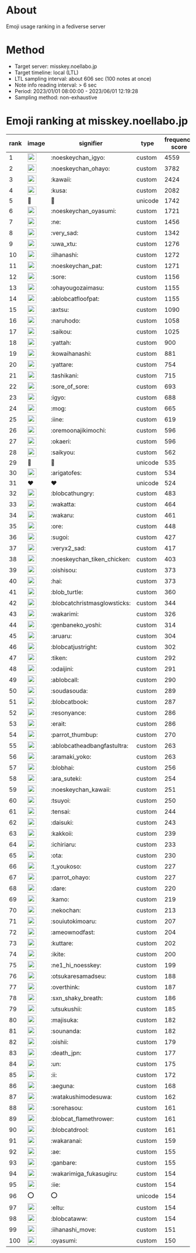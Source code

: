 # About
Emoji usage ranking in a fediverse server

# Method
- Target server: misskey.noellabo.jp
- Target timeline: local (LTL)
- LTL sampling interval: about 606 sec (100 notes at once)
- Note info reading interval: > 6 sec
- Period: 2023/01/01 08:00:00 - 2023/06/01 12:19:28 
- Sampling method: non-exhaustive

# Emoji ranking at misskey.noellabo.jp

|rank|image|signifier|type|frequency score|
|----|----|----|----|----|
|1|<img height="24" src="https://misskey.noellabo.jp/emoji/noeskeychan_igyo.webp">|:noeskeychan_igyo:|custom|4559|
|2|<img height="24" src="https://misskey.noellabo.jp/emoji/noeskeychan_ohayo.webp">|:noeskeychan_ohayo:|custom|3782|
|3|<img height="24" src="https://misskey.noellabo.jp/emoji/kawaii.webp">|:kawaii:|custom|2424|
|4|<img height="24" src="https://misskey.noellabo.jp/emoji/kusa.webp">|:kusa:|custom|2082|
|5|🎉|🎉|unicode|1742|
|6|<img height="24" src="https://misskey.noellabo.jp/emoji/noeskeychan_oyasumi.webp">|:noeskeychan_oyasumi:|custom|1721|
|7|<img height="24" src="https://misskey.noellabo.jp/emoji/ne.webp">|:ne:|custom|1456|
|8|<img height="24" src="https://misskey.noellabo.jp/emoji/very_sad.webp">|:very_sad:|custom|1342|
|9|<img height="24" src="https://misskey.noellabo.jp/emoji/uwa_xtu.webp">|:uwa_xtu:|custom|1276|
|10|<img height="24" src="https://misskey.noellabo.jp/emoji/iihanashi.webp">|:iihanashi:|custom|1272|
|11|<img height="24" src="https://misskey.noellabo.jp/emoji/noeskeychan_pat.webp">|:noeskeychan_pat:|custom|1271|
|12|<img height="24" src="https://misskey.noellabo.jp/emoji/sore.webp">|:sore:|custom|1156|
|13|<img height="24" src="https://misskey.noellabo.jp/emoji/ohayougozaimasu.webp">|:ohayougozaimasu:|custom|1155|
|14|<img height="24" src="https://misskey.noellabo.jp/emoji/ablobcatfloofpat.webp">|:ablobcatfloofpat:|custom|1155|
|15|<img height="24" src="https://misskey.noellabo.jp/emoji/axtsu.webp">|:axtsu:|custom|1090|
|16|<img height="24" src="https://misskey.noellabo.jp/emoji/naruhodo.webp">|:naruhodo:|custom|1058|
|17|<img height="24" src="https://misskey.noellabo.jp/emoji/saikou.webp">|:saikou:|custom|1025|
|18|<img height="24" src="https://misskey.noellabo.jp/emoji/yattah.webp">|:yattah:|custom|900|
|19|<img height="24" src="https://misskey.noellabo.jp/emoji/kowaihanashi.webp">|:kowaihanashi:|custom|881|
|20|<img height="24" src="https://misskey.noellabo.jp/emoji/yattare.webp">|:yattare:|custom|754|
|21|<img height="24" src="https://misskey.noellabo.jp/emoji/tashikani.webp">|:tashikani:|custom|715|
|22|<img height="24" src="https://misskey.noellabo.jp/emoji/sore_of_sore.webp">|:sore_of_sore:|custom|693|
|23|<img height="24" src="https://misskey.noellabo.jp/emoji/igyo.webp">|:igyo:|custom|688|
|24|<img height="24" src="https://misskey.noellabo.jp/emoji/mog.webp">|:mog:|custom|665|
|25|<img height="24" src="https://misskey.noellabo.jp/emoji/iine.webp">|:iine:|custom|619|
|26|<img height="24" src="https://misskey.noellabo.jp/emoji/oremoonajikimochi.webp">|:oremoonajikimochi:|custom|596|
|27|<img height="24" src="https://misskey.noellabo.jp/emoji/okaeri.webp">|:okaeri:|custom|596|
|28|<img height="24" src="https://misskey.noellabo.jp/emoji/saikyou.webp">|:saikyou:|custom|562|
|29|🍗|🍗|unicode|535|
|30|<img height="24" src="https://misskey.noellabo.jp/emoji/arigatofes.webp">|:arigatofes:|custom|534|
|31|❤|❤|unicode|524|
|32|<img height="24" src="https://misskey.noellabo.jp/emoji/blobcathungry.webp">|:blobcathungry:|custom|483|
|33|<img height="24" src="https://misskey.noellabo.jp/emoji/wakatta.webp">|:wakatta:|custom|464|
|34|<img height="24" src="https://misskey.noellabo.jp/emoji/wakaru.webp">|:wakaru:|custom|461|
|35|<img height="24" src="https://misskey.noellabo.jp/emoji/ore.webp">|:ore:|custom|448|
|36|<img height="24" src="https://misskey.noellabo.jp/emoji/sugoi.webp">|:sugoi:|custom|427|
|37|<img height="24" src="https://misskey.noellabo.jp/emoji/veryx2_sad.webp">|:veryx2_sad:|custom|417|
|38|<img height="24" src="https://misskey.noellabo.jp/emoji/noeskeychan_tiken_chicken.webp">|:noeskeychan_tiken_chicken:|custom|403|
|39|<img height="24" src="https://misskey.noellabo.jp/emoji/oishisou.webp">|:oishisou:|custom|373|
|40|<img height="24" src="https://misskey.noellabo.jp/emoji/hai.webp">|:hai:|custom|373|
|41|<img height="24" src="https://misskey.noellabo.jp/emoji/blob_turtle.webp">|:blob_turtle:|custom|360|
|42|<img height="24" src="https://misskey.noellabo.jp/emoji/blobcatchristmasglowsticks.webp">|:blobcatchristmasglowsticks:|custom|344|
|43|<img height="24" src="https://misskey.noellabo.jp/emoji/wakarimi.webp">|:wakarimi:|custom|326|
|44|<img height="24" src="https://misskey.noellabo.jp/emoji/genbaneko_yoshi.webp">|:genbaneko_yoshi:|custom|314|
|45|<img height="24" src="https://misskey.noellabo.jp/emoji/aruaru.webp">|:aruaru:|custom|304|
|46|<img height="24" src="https://misskey.noellabo.jp/emoji/blobcatjustright.webp">|:blobcatjustright:|custom|302|
|47|<img height="24" src="https://misskey.noellabo.jp/emoji/tiken.webp">|:tiken:|custom|292|
|48|<img height="24" src="https://misskey.noellabo.jp/emoji/odaijini.webp">|:odaijini:|custom|291|
|49|<img height="24" src="https://misskey.noellabo.jp/emoji/ablobcall.webp">|:ablobcall:|custom|290|
|50|<img height="24" src="https://misskey.noellabo.jp/emoji/soudasouda.webp">|:soudasouda:|custom|289|
|51|<img height="24" src="https://misskey.noellabo.jp/emoji/blobcatbook.webp">|:blobcatbook:|custom|287|
|52|<img height="24" src="https://misskey.noellabo.jp/emoji/resonyance.webp">|:resonyance:|custom|286|
|53|<img height="24" src="https://misskey.noellabo.jp/emoji/erait.webp">|:erait:|custom|286|
|54|<img height="24" src="https://misskey.noellabo.jp/emoji/parrot_thumbup.webp">|:parrot_thumbup:|custom|270|
|55|<img height="24" src="https://misskey.noellabo.jp/emoji/ablobcatheadbangfastultra.webp">|:ablobcatheadbangfastultra:|custom|263|
|56|<img height="24" src="https://misskey.noellabo.jp/emoji/aramaki_yoko.webp">|:aramaki_yoko:|custom|263|
|57|<img height="24" src="https://misskey.noellabo.jp/emoji/blobhai.webp">|:blobhai:|custom|256|
|58|<img height="24" src="https://misskey.noellabo.jp/emoji/ara_suteki.webp">|:ara_suteki:|custom|254|
|59|<img height="24" src="https://misskey.noellabo.jp/emoji/noeskeychan_kawaii.webp">|:noeskeychan_kawaii:|custom|251|
|60|<img height="24" src="https://misskey.noellabo.jp/emoji/tsuyoi.webp">|:tsuyoi:|custom|250|
|61|<img height="24" src="https://misskey.noellabo.jp/emoji/tensai.webp">|:tensai:|custom|244|
|62|<img height="24" src="https://misskey.noellabo.jp/emoji/daisuki.webp">|:daisuki:|custom|243|
|63|<img height="24" src="https://misskey.noellabo.jp/emoji/kakkoii.webp">|:kakkoii:|custom|239|
|64|<img height="24" src="https://misskey.noellabo.jp/emoji/ichiriaru.webp">|:ichiriaru:|custom|233|
|65|<img height="24" src="https://misskey.noellabo.jp/emoji/ota.webp">|:ota:|custom|230|
|66|<img height="24" src="https://misskey.noellabo.jp/emoji/t_youkoso.webp">|:t_youkoso:|custom|227|
|67|<img height="24" src="https://misskey.noellabo.jp/emoji/parrot_ohayo.webp">|:parrot_ohayo:|custom|227|
|68|<img height="24" src="https://misskey.noellabo.jp/emoji/dare.webp">|:dare:|custom|220|
|69|<img height="24" src="https://misskey.noellabo.jp/emoji/kamo.webp">|:kamo:|custom|219|
|70|<img height="24" src="https://misskey.noellabo.jp/emoji/nekochan.webp">|:nekochan:|custom|213|
|71|<img height="24" src="https://misskey.noellabo.jp/emoji/souiutokimoaru.webp">|:souiutokimoaru:|custom|207|
|72|<img height="24" src="https://misskey.noellabo.jp/emoji/ameownodfast.webp">|:ameownodfast:|custom|204|
|73|<img height="24" src="https://misskey.noellabo.jp/emoji/kuttare.webp">|:kuttare:|custom|202|
|74|<img height="24" src="https://misskey.noellabo.jp/emoji/ikite.webp">|:ikite:|custom|200|
|75|<img height="24" src="https://misskey.noellabo.jp/emoji/ne1_hi_noesskey.webp">|:ne1_hi_noesskey:|custom|199|
|76|<img height="24" src="https://misskey.noellabo.jp/emoji/otsukaresamadseu.webp">|:otsukaresamadseu:|custom|188|
|77|<img height="24" src="https://misskey.noellabo.jp/emoji/overthink.webp">|:overthink:|custom|187|
|78|<img height="24" src="https://misskey.noellabo.jp/emoji/sxn_shaky_breath.webp">|:sxn_shaky_breath:|custom|186|
|79|<img height="24" src="https://misskey.noellabo.jp/emoji/utsukushii.webp">|:utsukushii:|custom|185|
|80|<img height="24" src="https://misskey.noellabo.jp/emoji/majisuka.webp">|:majisuka:|custom|182|
|81|<img height="24" src="https://misskey.noellabo.jp/emoji/sounanda.webp">|:sounanda:|custom|182|
|82|<img height="24" src="https://misskey.noellabo.jp/emoji/oishii.webp">|:oishii:|custom|179|
|83|<img height="24" src="https://misskey.noellabo.jp/emoji/death_jpn.webp">|:death_jpn:|custom|177|
|84|<img height="24" src="https://misskey.noellabo.jp/emoji/un.webp">|:un:|custom|175|
|85|<img height="24" src="https://misskey.noellabo.jp/emoji/ii.webp">|:ii:|custom|172|
|86|<img height="24" src="https://misskey.noellabo.jp/emoji/aeguna.webp">|:aeguna:|custom|168|
|87|<img height="24" src="https://misskey.noellabo.jp/emoji/watakushimodesuwa.webp">|:watakushimodesuwa:|custom|162|
|88|<img height="24" src="https://misskey.noellabo.jp/emoji/sorehasou.webp">|:sorehasou:|custom|161|
|89|<img height="24" src="https://misskey.noellabo.jp/emoji/blobcat_flamethrower.webp">|:blobcat_flamethrower:|custom|161|
|90|<img height="24" src="https://misskey.noellabo.jp/emoji/blobcatdrool.webp">|:blobcatdrool:|custom|161|
|91|<img height="24" src="https://misskey.noellabo.jp/emoji/wakaranai.webp">|:wakaranai:|custom|159|
|92|<img height="24" src="https://misskey.noellabo.jp/emoji/ae.webp">|:ae:|custom|155|
|93|<img height="24" src="https://misskey.noellabo.jp/emoji/ganbare.webp">|:ganbare:|custom|155|
|94|<img height="24" src="https://misskey.noellabo.jp/emoji/wakarimiga_fukasugiru.webp">|:wakarimiga_fukasugiru:|custom|154|
|95|<img height="24" src="https://misskey.noellabo.jp/emoji/iie.webp">|:iie:|custom|154|
|96|⭕|⭕|unicode|154|
|97|<img height="24" src="https://misskey.noellabo.jp/emoji/eltu.webp">|:eltu:|custom|154|
|98|<img height="24" src="https://misskey.noellabo.jp/emoji/blobcataww.webp">|:blobcataww:|custom|154|
|99|<img height="24" src="https://misskey.noellabo.jp/emoji/iihanashi_move.webp">|:iihanashi_move:|custom|151|
|100|<img height="24" src="https://misskey.noellabo.jp/emoji/oyasumi.webp">|:oyasumi:|custom|150|
